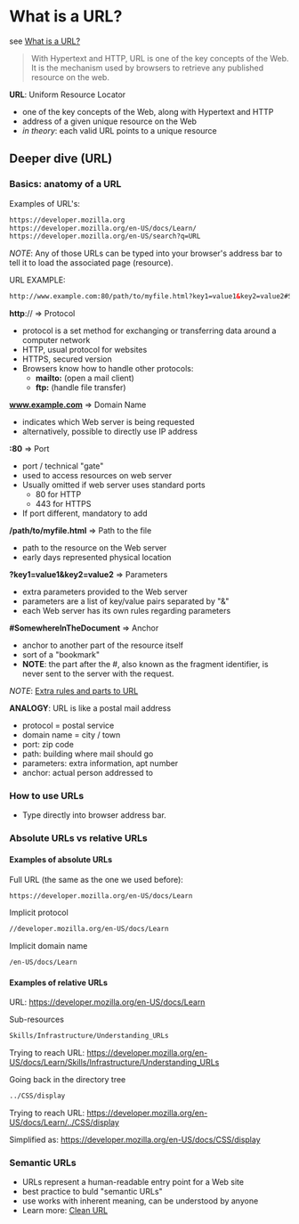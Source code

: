 # What is a URL?

see [What is a URL?](https://developer.mozilla.org/en-US/docs/Learn/Common_questions/What_is_a_URL)

> With Hypertext and HTTP, URL is one of the key concepts of the Web. It is the mechanism used by browsers to retrieve any published resource on the web.

**URL**: Uniform Resource Locator

- one of the key concepts of the Web, along with Hypertext and HTTP
- address of a given unique resource on the Web
- *in theory*: each valid URL points to a unique resource

## Deeper dive (URL)

### Basics: anatomy of a URL

Examples of URL's:

```html
https://developer.mozilla.org
https://developer.mozilla.org/en-US/docs/Learn/
https://developer.mozilla.org/en-US/search?q=URL
```

*NOTE*: Any of those URLs can be typed into your browser's address bar to tell it to load the associated page (resource).

URL EXAMPLE:

```html
http://www.example.com:80/path/to/myfile.html?key1=value1&key2=value2#SomewhereInTheDocument
```

**http**:// => Protocol

- protocol is a set method for exchanging or transferring data around a computer network
- HTTP, usual protocol for websites
- HTTPS, secured version
- Browsers know how to handle other protocols:
  - **mailto:** (open a mail client)
  - **ftp:** (handle file transfer)

**www.example.com** => Domain Name

- indicates which Web server is being requested
- alternatively, possible to directly use IP address

**:80** => Port

- port / technical "gate"
- used to access resources on web server
- Usually omitted if web server uses standard ports
  - 80 for HTTP
  - 443 for HTTPS
- If port different, mandatory to add

**/path/to/myfile.html** => Path to the file

- path to the resource on the Web server
- early days represented physical location

**?key1=value1&key2=value2** => Parameters

- extra parameters provided to the Web server
- parameters are a list of key/value pairs separated by "&"
- each Web server has its own rules regarding parameters

**#SomewhereInTheDocument** => Anchor

- anchor to another part of the resource itself
- sort of a "bookmark"
- **NOTE**: the part after the #, also known as the fragment identifier, is never sent to the server with the request.

*NOTE*: [Extra rules and parts to URL](https://en.wikipedia.org/wiki/URL)

**ANALOGY**: URL is like a postal mail address

- protocol = postal service
- domain name = city / town
- port: zip code
- path: building where mail should go
- parameters: extra information, apt number
- anchor: actual person addressed to

### How to use URLs

- Type directly into browser address bar.

### Absolute URLs vs relative URLs

#### Examples of absolute URLs

Full URL (the same as the one we used before):

```html
https://developer.mozilla.org/en-US/docs/Learn
```

Implicit protocol

```html
//developer.mozilla.org/en-US/docs/Learn
```

Implicit domain name

```html
/en-US/docs/Learn
```

#### Examples of relative URLs

URL: https://developer.mozilla.org/en-US/docs/Learn

Sub-resources

```html
Skills/Infrastructure/Understanding_URLs
```

Trying to reach URL: https://developer.mozilla.org/en-US/docs/Learn/Skills/Infrastructure/Understanding_URLs

Going back in the directory tree

```html
../CSS/display
```

Trying to reach URL: https://developer.mozilla.org/en-US/docs/Learn/../CSS/display

Simplified as: https://developer.mozilla.org/en-US/docs/CSS/display

### Semantic URLs

- URLs represent a human-readable entry point for a Web site
- best practice to buld "semantic URLs"
- use works with inherent meaning, can be understood by anyone
- Learn more: [Clean URL](https://en.wikipedia.org/wiki/Clean_URL)
